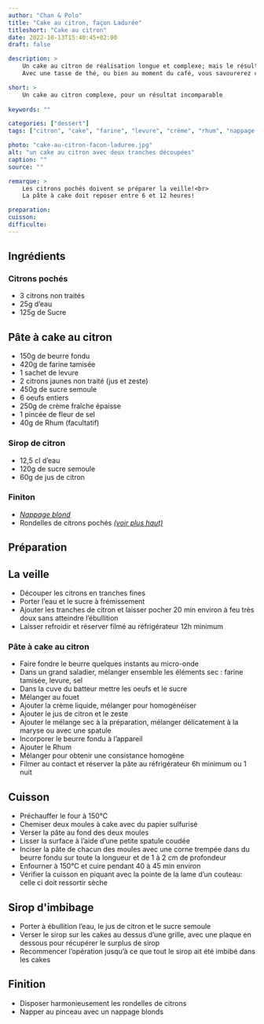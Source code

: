 ```yaml
---
author: "Chan & Polo"
title: "Cake au citron, façon Ladurée"
titleshort: "Cake au citron"
date: 2022-10-13T15:40:45+02:00
draft: false

description: >
    Un cake au citron de réalisation longue et complexe; mais le résultat en vaut la chandelle!<br>
    Avec une tasse de thé, ou bien au moment du café, vous savourerez ce cake de grande facture.

short: >
    Un cake au citron complexe, pour un résultat incomparable
    
keywords: ""

categories: ["dessert"]
tags: ["citron", "cake", "farine", "levure", "crème", "rhum", "nappage blond", "poché"]

photo: "cake-au-citron-facon-laduree.jpg"
alt: "un cake au citron avec deux tranches découpées"
caption: ""
source: ""

remarque: >
    Les citrons pochés doivent se préparer la veille!<br>
    La pâte à cake doit reposer entre 6 et 12 heures!

preparation: 
cuisson: 
difficulte:
---
```



## Ingrédients
### Citrons pochés
- 3 citrons non traités
- 25g d’eau
- 125g de Sucre

## Pâte à cake au citron
- 150g de beurre fondu
- 420g de farine tamisée
- 1 sachet de levure
- 2 citrons jaunes non traité (jus et zeste)
- 450g de sucre semoule
- 6 oeufs entiers
- 250g de crème fraîche épaisse
- 1 pincée de fleur de sel
- 40g de Rhum (facultatif)

### Sirop de citron
- 12,5 cl d’eau
- 120g de sucre semoule
- 60g de jus de citron
### Finiton
- *[Nappage blond](http://quandjuliepatisse.com/recette-de-nappage-blond/)*
- Rondelles de citrons pochés *[(voir plus haut)](#citrons-pochés)*
## Préparation
## La veille
- Découper les citrons en tranches fines
- Porter l’eau et le sucre à frémissement
- Ajouter les tranches de citron et laisser pocher 20 min environ à feu très doux sans atteindre l’ébullition
- Laisser refroidir et réserver filmé au réfrigérateur 12h minimum
### Pâte à cake au citron
- Faire fondre le beurre quelques instants au micro-onde
- Dans un grand saladier, mélanger ensemble les éléments sec : farine tamisée, levure, sel
- Dans la cuve du batteur mettre les oeufs et le sucre
- Mélanger au fouet
- Ajouter la crème liquide, mélanger pour homogénéiser
- Ajouter le jus de citron et le zeste
- Ajouter le mélange sec à la préparation, mélanger délicatement à la maryse ou avec une spatule
- Incorporer le beurre fondu à l’appareil
- Ajouter le Rhum
- Mélanger pour obtenir une consistance homogène
- Filmer au contact et réserver la pâte au réfrigérateur 6h minimum ou 1 nuit
## Cuisson
- Préchauffer le four à 150°C
- Chemiser deux moules à cake avec du papier sulfurisé
- Verser la pâte au fond des deux moules
- Lisser la surface à l’aide d’une petite spatule coudée
- Inciser la pâte de chacun des moules avec une corne trempée dans du beurre fondu sur toute la longueur et de 1 à 2 cm de profondeur
- Enfourner à 150°C et cuire pendant 40 à 45 min environ
- Vérifier la cuisson en piquant avec la pointe de la lame d’un couteau: celle ci doit ressortir sèche
## Sirop d'imbibage
- Porter à ébullition l’eau, le jus de citron et le sucre semoule
- Verser le sirop sur les cakes au dessus d’une grille, avec une plaque en dessous pour récupérer le surplus de sirop
- Recommencer l’opération jusqu’à ce que tout le sirop ait été imbibé dans les cakes
## Finition
- Disposer harmonieusement les rondelles de citrons
- Napper au pinceau avec un nappage blonds